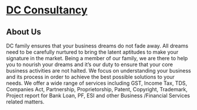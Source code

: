 # [DC Consultancy](https://www.dcconsultancy.co.in/)

## About Us

DC family ensures that your business dreams do not fade away. All dreams need to be carefully nurtured to bring the latent aptitudes to make your signature in the market. Being a member of our family, we are there to help you to nourish your dreams and it’s our duty to ensure that your core business activities are not halted. We focus on understanding your business and its process in order to achieve the best possible solutions to your needs. We offer a wide range of services including GST, Income Tax, TDS, Companies Act, Partnership, Proprietorship, Patent, Copyright, Trademark, Project report for Bank Loan, PF, ESI and other Business /Financial Services related matters.



